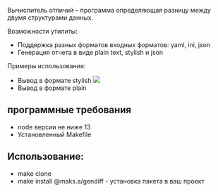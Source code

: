 <p>Вычислитель отличий – программа определяющая разницу между двумя структурами данных.</p>
<p>Возможности утилиты:</p>
<ul>
    <li>Поддержка разных форматов входных форматов: yaml, ini, json</li>
    <li>Генерация отчета в виде plain text, stylish и json</li>    
</ul>

<p>Примеры использования:</p>

<ul>
    <li>Вывод в формате stylish
        <a href="https://asciinema.org/a/LPfFFOH7quMv5UReLVZyH0w8F" target="_blank">
            <img src="https://asciinema.org/a/LPfFFOH7quMv5UReLVZyH0w8F.svg" />
        </a>
    </li>
    <li>Вывод в формате plain</li>    
</ul>

<h2>программные требования</h2>
<ul>
    <li>node версии не ниже 13</li>
    <li>Установленный Makefile</li>
</ul>

<h2>Использование:</h2>
<ul>
    <li>make clone</li>
    <li>make install @maks.a/gendiff - установка пакета в ваш проект</li>
</ul>